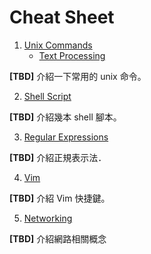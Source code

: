 # Cheat Sheet

1. [Unix Commands](unix-commands/README.md)
    * [Text Processing](unix-commands/text-processing.md)

**[TBD]** 介紹一下常用的 unix 命令。

2. [Shell Script](shell-script/README.md)

**[TBD]** 介紹幾本 shell 腳本。

3. [Regular Expressions](regex/README.md)

**[TBD]** 介紹正規表示法．

4. [Vim](vim/README.md)

**[TBD]** 介紹 Vim 快捷鍵。

5. [Networking](networking/README.md)

**[TBD]** 介紹網路相關概念
